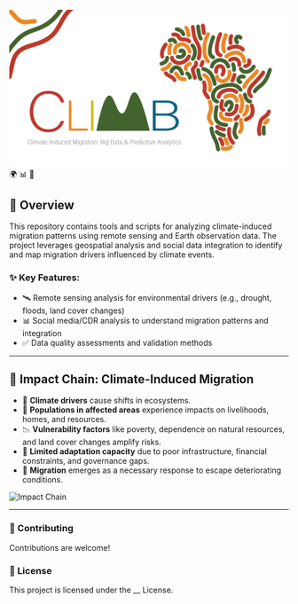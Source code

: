 ![Project Logo](https://github.com/CLIMB-GEOHUM/.github/blob/47d109b65d87f736b6c9e97d4514174f54108fba/CLIMM222-1536x864.png) 🌍 📊 🌿


## 🚀 Overview
This repository contains tools and scripts for analyzing climate-induced migration patterns using remote sensing and Earth observation data. The project leverages geospatial analysis and social data integration to identify and map migration drivers influenced by climate events.

### ✨ Key Features:

- 🛰️ Remote sensing analysis for environmental drivers (e.g., drought, floods, land cover changes)
- 📊 Social media/CDR analysis to understand migration patterns and integration
- ✅ Data quality assessments and validation methods
  
---

## 🌿 Impact Chain: Climate-Induced Migration

- 🌱 **Climate drivers** cause shifts in ecosystems.
- 🏡 **Populations in affected areas** experience impacts on livelihoods, homes, and resources.
- 📉 **Vulnerability factors** like poverty, dependence on natural resources, and land cover changes amplify risks.
- 🚫 **Limited adaptation capacity** due to poor infrastructure, financial constraints, and governance gaps.
- 🧳 **Migration** emerges as a necessary response to escape deteriorating conditions.

![Impact Chain](https://github.com/user-attachments/assets/66b090e0-ed4c-4ab7-bed2-1ff6f63b853d)

---
### 🤝 Contributing
Contributions are welcome!

### 📜 License
This project is licensed under the __ License.


